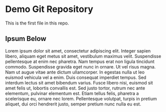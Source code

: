# Demo Git Repository

This is the first file in this repo.

## Ipsum Below

Lorem ipsum dolor sit amet, consectetur adipiscing elit. Integer sapien libero, aliquam eget metus sit amet, vestibulum maximus velit. Suspendisse pellentesque at enim nec pharetra. Nam tempus erat non ligula tincidunt commodo. Suspendisse gravida eget nunc in ornare. Ut vel risus magna. Nam ut augue vitae ante dictum ullamcorper. In egestas nulla ut leo euismod vehicula vel a enim. Duis consequat imperdiet tempus. Sed interdum lectus sit amet bibendum varius. Fusce libero nisi, euismod sit amet felis ut, lobortis convallis est. Sed justo tortor, rutrum nec ante elementum, pulvinar elementum est. Etiam tellus felis, pharetra a scelerisque eu, ornare nec lorem. Pellentesque volutpat, turpis in pretium aliquet, dui orci hendrerit justo, semper pretium nunc nulla eu est.

